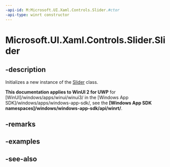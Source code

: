 ```yaml
---
-api-id: M:Microsoft.UI.Xaml.Controls.Slider.#ctor
-api-type: winrt constructor
---
```


<!-- Method syntax
public Slider()
-->

# Microsoft.UI.Xaml.Controls.Slider.Slider

## -description
Initializes a new instance of the [Slider](slider.md) class.

**This documentation applies to WinUI 2 for UWP** for [WinUI]/windows/apps/winui/winui3/ in the [Windows App SDK]/windows/apps/windows-app-sdk/, see the **[Windows App SDK namespaces]/windows/windows-app-sdk/api/winrt/**.

## -remarks

## -examples

## -see-also
